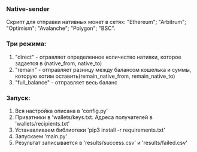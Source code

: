 ### Native-sender ###

Скрипт для отправки нативных монет в сетях: "Ethereum"; "Arbitrum"; "Optimism"; "Avalanche"; "Polygon"; "BSC".

### Три режима: ###
1. "direct" - отравляет определенное количество нативки, которое задается в (native_from, native_to)
2. "remain" - отправляет разницу между балансом кошелька и суммы, которую хотим оставить(remain_native_from, remain_native_to)
3. "full_balance" - отправляет весь баланс

### Запуск: ###
1. Вся настройка описана в 'config.py'
2. Приватники в 'wallets/keys.txt. Адреса получателей в 'wallets/recipients.txt'
3. Устанавливаем библиотеки 'pip3 install -r requirements.txt'
4. Запускаем 'main.py'
5. Результат записывается в 'results/success.csv' и 'results/failed.csv'
